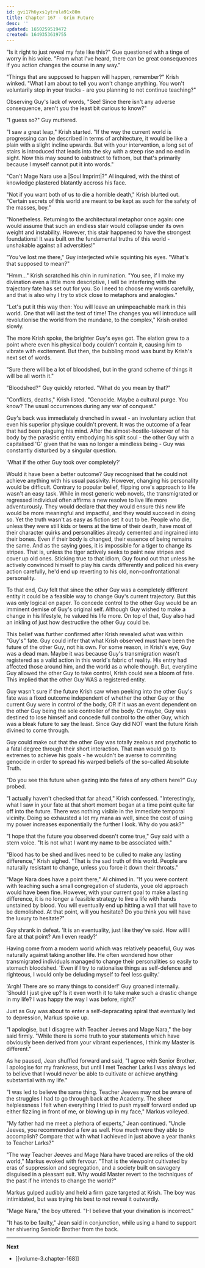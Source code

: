 ```yaml
---
id: gvi17h6yxs1ytrula91x80m
title: Chapter 167 - Grim Future
desc: ''
updated: 1650259519472
created: 1649353619755
---
```


"Is it right to just reveal my fate like this?" Gue questioned with a tinge of worry in his voice. "From what I've heard, there can be great consequences if you action changes the course in any way."

"Things that are supposed to happen will happen, remember?" Krish winked. "What I am about to tell you won't change anything. You won't voluntarily stop in your tracks - are you planning to not continue teaching?"

Observing Guy's lack of words, "See! Since there isn't any adverse consequence, aren't you the least bit curious to know?"

"I guess so?" Guy muttered.

"I saw a great leap," Krish started. "If the way the current world is progressing can be described in terms of architecture, it would be like a plain with a slight incline upwards. But with your intervention, a long set of stairs is introduced that leads into the sky with a steep rise and no end in sight. Now this may sound to oabstract to fathom, but that's primarily because I myself cannot put it into words."

"Can't Mage Nara use a |Soul Imprint|?" Al inquired, with the thirst of knowledge plastered blatantly accross his face.

"Not if you want both of us to die a horrible death," Krish blurted out. "Certain secrets of this world are meant to be kept as such for the safety of the masses, boy."

"Nonetheless. Returning to the architectural metaphor once again: one would assume that such an endless stair would collapse under its own weight and instability. However, this stair happened to have the strongest foundations! It was built on the fundamental truths of this world - unshakable against all adversities!"

"You've lost me there," Guy interjected while squinting his eyes. "What's that supposed to mean?"

"Hmm..." Krish scratched his chin in rumination. "You see, if I make my divination even a little more descriptive, I will be interfering with the trajectory fate has set out for you. So I need to choose my words carefully, and that is also why I try to stick close to metaphors and analogies."

"Let's put it this way then: You will leave an unimpeachable mark in this world. One that will last the test of time! The changes you will introduce will revolutionise the world from the mundane, to the complex," Krish orated slowly.

The more Krish spoke, the brighter Guy's eyes got. The elation grew to a point where even his physical body couldn't contain it, causing him to vibrate with excitement. But then, the bubbling mood was burst by Krish's next set of words.

"Sure there will be a lot of bloodshed, but in the grand scheme of things it will be all worth it."

"Bloodshed?" Guy quickly retorted. "What do you mean by that?"

"Conflicts, deaths," Krish listed. "Genocide. Maybe a cultural purge. You know? The usual occurrences during any war of conquest."

Guy's back was immediately drenched in sweat - an involuntary action that even his superior physique couldn't prevent. It was the outcome of a fear that had been plaguing his mind. After the almost-hostile-takeover of his body by the parasitic entity embodying his split soul - the other Guy with a capitalised 'G' given that he was no longer a mindless being - Guy was constantly disturbed by a singular question.

'What if the other Guy took over completely?'

Would it have been a better outcome? Guy recognised that he could not achieve anything with his usual passivity. However, changing his personality would be difficult. Contrary to popular belief, flipping one's approach to life wasn't an easy task. While in most generic web novels, the transmigrated or regressed individual often affirms a new resolve to live life more adventurously. They would declare that they would ensure this new life would be more meaningful and impactful, and they would succeed in doing so. Yet the truth wasn't as easy as fiction set it out to be. People who die, unless they were still kids or teens at the time of their death, have most of their character quirks and personalities already cemented and ingrained into their bones. Even if their body is changed, their essence of being remains the same. And as the saying goes, it is impossible for a tiger to change its stripes. That is, unless the tiger actively seeks to paint new stripes and cover up old ones. Sticking true to that idiom, Guy found out that unless he actively convinced himself to play his cards differently and policed his every action carefully, he'd end up reverting to his old, non-confrontational personality.

To that end, Guy felt that since the other Guy was a completely different entity it could be a feasible way to change Guy's current trajectory. But this was only logical on paper. To concede control to the other Guy would be an imminent demise of Guy's original self. Although Guy wished to make a change in his lifestyle, he valued his life more. On top of that, Guy also had an inkling of just how destructive the other Guy could be.

This belief was further confirmed after Krish revealed what was within "Guy's" fate. Guy could infer that what Krish observed must have been the future of the other Guy, not his own. For some reason, in Krish's eye, Guy was a dead man. Maybe it was because Guy's transmigration wasn't registered as a valid action in this world's fabric of reality. His entry had affected those around him, and the world as a whole though. But, everytime Guy allowed the other Guy to take control, Krish could see a bloom of fate. This implied that the other Guy WAS a registered entity.

Guy wasn't sure if the future Krish saw when peeking into the other Guy's fate was a fixed outcome independent of whether the other Guy or the current Guy were in control of the body, OR if it was an event dependent on the other Guy being the sole controller of the body. Or maybe, Guy was destined to lose himself and concede full control to the other Guy, which was a bleak future to say the least. Since Guy did NOT want the future Krish divined to come through.

Guy could make out that the other Guy was totally zealous and psychotic to a fatal degree through their short interaction. That man would go to extremes to achieve his goals - he wouldn't be averse to commiting genocide in order to spread his warped beliefs of the so-called Absolute Truth.

"Do you see this future when gazing into the fates of any others here?" Guy probed.

"I actually haven't checked that far ahead," Krish confessed. "Interestingly, what I saw in your fate at that short moment began at a time point quite far off into the future. There was nothing visible in the immediate temporal vicinity. Doing so exhausted a lot my mana as well, since the cost of using my power increases exponentially the further I look. Why do you ask?"

"I hope that the future you observed doesn't come true," Guy said with a stern voice. "It is not what I want my name to be associated with."

"Blood has to be shed and lives need to be culled to make any lasting difference," Krish sighed. "That is the sad truth of this world. People are naturally resistant to change, unless you force it down their throats."

"Mage Nara does have a point there," Al chimed in. "If you were content with teaching such a small congregation of students, youe old approach would have been fine. However, with your current goal to make a lasting difference, it is no longer a feasible strategy to live a life with hands unstained by blood. You will eventually end up hitting a wall that will have to be demolished. At that point, will you hesitate? Do you think you will have the luxury to hesitate?"

Guy shrank in defeat. 'It is an eventuality, just like they've said. How will I fare at that point? Am I even ready?'

Having come from a modern world which was relatively peaceful, Guy was naturally against taking another life. He often wondered how other transmigrated individuals managed to change their personalities so easily to stomach bloodshed. 'Even if I try to rationalise things as self-defence and righteous, I would only be deluding myself to feel less guilty.'

'Argh! There are so many things to consider!' Guy groaned internally. 'Should I just give up? Is it even worth it to take make such a drastic change in my life? I was happy the way I was before, right?'

Just as Guy was about to enter a self-depracating spiral that eventually led to depression, Markus spoke up.

"I apologise, but I disagree with Teacher Jeeves and Mage Nara," the boy said firmly. "While there is some truth to your statements which have obviously been derived from your vibrant experiences, I think my Master is different."

As he paused, Jean shuffled forward and said, "I agree with Senior Brother. I apologise for my frankness, but until I met Teacher Larks I was always led to believe that I would never be able to cultivate or achieve anything substantial with my life."

"I was led to believe the same thing. Teacher Jeeves may not be aware of the struggles I had to go through back at the Academy. The sheer helplessness I felt when everything I tried to push myself forward ended up either fizzling in front of me, or blowing up in my face," Markus volleyed.

"My father had me meet a plethora of experts," Jean continued. "Uncle Jeeves, you recommended a few as well. How much were they able to accomplish? Compare that with what I achieved in just above a year thanks to Teacher Larks?"

"The way Teacher Jeeves and Mage Nara have traced are relics of the old world," Markus evoked with fervour. "That is the viewpoint cultivated by eras of suppression and segregation, and a society built on savagery disguised in a pleasant suit. Why would Master revert to the techniques of the past if he intends to change the world?"

Markus gulped audibly and held a firm gaze targeted at Krish. The boy was intimidated, but was trying his best to not reveal it outwardly.

"Mage Nara," the boy uttered. "I-I believe that your divination is incorrect."

"It has to be faulty," Jean said in conjunction, while using a hand to support her shivering Senio6r Brother from the back.

____

**Next**
* [[volume-3.chapter-168]]